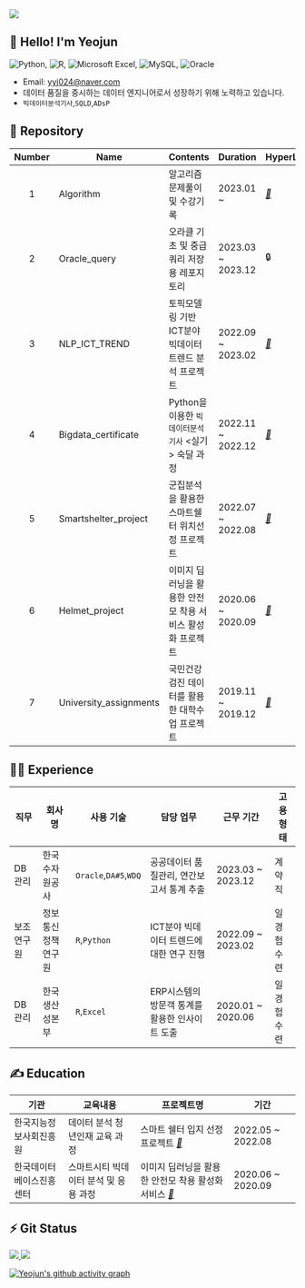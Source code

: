 <img src="https://capsule-render.vercel.app/api?type=Waving&color=0:2c7fb8,100:7fcdbb&height=200&section=header&text=Yeojun's%20Github&fontSize=50&fontAlignY=40&fontColor=ffffff" />

## 👋 Hello! I'm Yeojun
![Python](https://img.shields.io/badge/python-3670A0?style=for-the-badge&logo=python&logoColor=ffdd54), ![R](https://img.shields.io/badge/r-%23276DC3.svg?style=for-the-badge&logo=r&logoColor=white), ![Microsoft Excel](https://img.shields.io/badge/Microsoft_Excel-217346?style=for-the-badge&logo=microsoft-excel&logoColor=white), ![MySQL](https://img.shields.io/badge/mysql-4479A1.svg?style=for-the-badge&logo=mysql&logoColor=white), ![Oracle](https://img.shields.io/badge/Oracle-F80000?style=for-the-badge&logo=oracle&logoColor=white)
- Email: yyj024@naver.com
- 데이터 품질을 중시하는 데이터 엔지니어로서 성장하기 위해 노력하고 있습니다.
- `빅데이터분석기사`,`SQLD`,`ADsP`
  
## 💾 Repository
|Number|Name|Contents|Duration|HyperLink|
|:---:|---|---|---|---|
|1|Algorithm|알고리즘 문제풀이 및 수강기록|2023.01 ~|*[🔗](https://github.com/Yun024/Programmers)*|
|2|Oracle_query|오라클 기초 및 중급 쿼리 저장용 레포지토리|2023.03 ~ 2023.12|🔒|  ### *[🔗](https://github.com/Yun024/Oracle_query)*
|3|NLP_ICT_TREND|토픽모델링 기반 ICT분야 빅데이터 트렌드 분석 프로젝트|2022.09 ~ 2023.02|*[🔗](https://github.com/Yun024/NLP_ICT_Trend)*|
|4|Bigdata_certificate|Python을 이용한 `빅데이터분석기사` <실기> 숙달 과정|2022.11 ~ 2022.12|*[🔗](https://github.com/Yun024/Bigdata_certificate)*|
|5|Smartshelter_project|군집분석을 활용한 스마트쉘터 위치선정 프로젝트|2022.07 ~ 2022.08|*[🔗](https://github.com/Yun024/Smartshelter_project)*|
|6|Helmet_project|이미지 딥러닝을 활용한 안전모 착용 서비스 활성화 프로젝트|2020.06 ~ 2020.09|*[🔗](https://github.com/Yun024/Helmet_project)*|
|7|University_assignments|국민건강검진 데이터를 활용한 대학수업 프로젝트|2019.11 ~ 2019.12|*[🔗](https://github.com/Yun024/University_assignments)*|


## 👩‍💻 Experience
|직무|회사명|사용 기술|담당 업무|근무 기간|고용형태|
|---|---|---|---|---|---|
|DB관리|한국수자원공사|`Oracle`,`DA#5`,`WDQ`|공공데이터 품질관리, 연간보고서 통계 추출|2023.03 ~ 2023.12|계약직|
|보조연구원|정보통신정책연구원|`R`,`Python`|ICT분야 빅데이터 트렌드에 대한 연구 진행|2022.09 ~ 2023.02|일경험수련|
|DB관리|한국생산성본부|`R`,`Excel`|ERP시스템의 방문객 통계를 활용한 인사이트 도출|2020.01 ~ 2020.06|일경험수련|

## ✍ Education
|기관|교육내용|프로젝트명|기간|
|---|---|---|---|
|한국지능정보사회진흥원|데이터 분석 청년인재 교육 과정|스마트 쉘터 입지 선정 프로젝트 *[🔗](https://github.com/Yun024/Smartshelter_project)*|2022.05 ~ 2022.08|
|한국데이터베이스진흥센터|스마트시티 빅데이터 분석 및 응용 과정|이미지 딥러닝을 활용한 안전모 착용 활성화 서비스 *[🔗](https://github.com/Yun024/Helmet_project)*|2020.06 ~ 2020.09|


## ⚡ Git Status 
<a href="https://github.com/Yun024/github-readme-stats">
  <img src="https://github-readme-stats.vercel.app/api?username=Yun024&show_icons=true&theme=catppuccin_latte&hide_border=true&count_private=true"/>
</a>

<a href="https://github.com/Yun024/github-stats">
 <img src="https://github-readme-stats.vercel.app/api/top-langs/?username=Yun024&layout=compact&theme=catppuccin_latte"/>
</a>



[![Yeojun's github activity graph](https://github-readme-activity-graph.vercel.app/graph?username=Yun024&bg_color=eff1f5&color=137980&line=137980&point=4c4f69&radius=8&height=380)](https://github.com/Yun024/github-readme-activity-graph)



<!--
**Yun024/Yun024** is a ✨ _special_ ✨ repository because its `README.md` (this file) appears on your GitHub profile.

Here are some ideas to get you started:

- 🔭 I’m currently working on ...
- 🌱 I’m currently learning ...
- 👯 I’m looking to collaborate on ...
- 🤔 I’m looking for help with ...
- 💬 Ask me about ...
- 📫 How to reach me: ...
- 😄 Pronouns: ...
- ⚡ Fun fact: ...
-->
